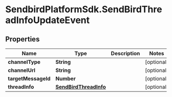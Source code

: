# SendbirdPlatformSdk.SendBirdThreadInfoUpdateEvent

## Properties

Name | Type | Description | Notes
------------ | ------------- | ------------- | -------------
**channelType** | **String** |  | [optional] 
**channelUrl** | **String** |  | [optional] 
**targetMessageId** | **Number** |  | [optional] 
**threadInfo** | [**SendBirdThreadInfo**](SendBirdThreadInfo.md) |  | [optional] 


